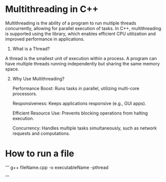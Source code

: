 # Multithreading in C++

Multithreading is the ability of a program to run multiple threads concurrently, allowing for parallel execution of tasks. In C++, multithreading is supported using the <thread> library, which enables efficient CPU utilization and improved performance in applications.
1. What is a Thread?

A thread is the smallest unit of execution within a process. A program can have multiple threads running independently but sharing the same memory space.

2. Why Use Multithreading?

    Performance Boost: Runs tasks in parallel, utilizing multi-core processors.

    Responsiveness: Keeps applications responsive (e.g., GUI apps).

    Efficient Resource Use: Prevents blocking operations from halting execution.

    Concurrency: Handles multiple tasks simultaneously, such as network requests and computations.


# How to run a file

'''
g++ fileName.cpp -o executableName -pthread

'''